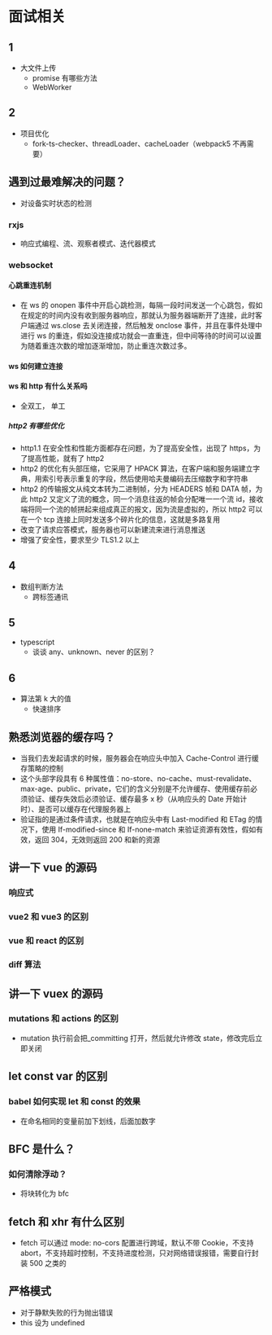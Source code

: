 # 面试相关

## 1

- 大文件上传
  - promise 有哪些方法
  - WebWorker

## 2

- 项目优化
  - fork-ts-checker、threadLoader、cacheLoader（webpack5 不再需要）

## 遇到过最难解决的问题？

- 对设备实时状态的检测

### rxjs

- 响应式编程、流、观察者模式、迭代器模式

### websocket

#### 心跳重连机制

- 在 ws 的 onopen 事件中开启心跳检测，每隔一段时间发送一个心跳包，假如在规定的时间内没有收到服务器响应，那就认为服务器端断开了连接，此时客户端通过 ws.close 去关闭连接，然后触发 onclose 事件，并且在事件处理中进行 ws 的重连，假如没连接成功就会一直重连，但中间等待的时间可以设置为随着重连次数的增加逐渐增加，防止重连次数过多。

#### ws 如何建立连接

#### ws 和 http 有什么关系吗

- 全双工， 单工

##### http2 有哪些优化

- http1.1 在安全性和性能方面都存在问题，为了提高安全性，出现了 https，为了提高性能，就有了 http2
- http2 的优化有头部压缩，它采用了 HPACK 算法，在客户端和服务端建立字典，用索引号表示重复的字段，然后使用哈夫曼编码去压缩数字和字符串
- http2 的传输报文从纯文本转为二进制帧，分为 HEADERS 帧和 DATA 帧，为此 http2 又定义了流的概念，同一个消息往返的帧会分配唯一一个流 id，接收端将同一个流的帧拼起来组成真正的报文，因为流是虚拟的，所以 http2 可以在一个 tcp 连接上同时发送多个碎片化的信息，这就是多路复用
- 改变了请求应答模式，服务器也可以新建流来进行消息推送
- 增强了安全性，要求至少 TLS1.2 以上

## 4

- 数组判断方法
  - 跨标签通讯

## 5

- typescript
  - 谈谈 any、unknown、never 的区别？

## 6

- 算法第 k 大的值
  - 快速排序

## 熟悉浏览器的缓存吗？

- 当我们去发起请求的时候，服务器会在响应头中加入 Cache-Control 进行缓存策略的控制
- 这个头部字段具有 6 种属性值：no-store、no-cache、must-revalidate、max-age、public、private，它们的含义分别是不允许缓存、使用缓存前必须验证、缓存失效后必须验证、缓存最多 x 秒（从响应头的 Date 开始计时）、是否可以缓存在代理服务器上
- 验证指的是通过条件请求，也就是在响应头中有 Last-modified 和 ETag 的情况下，使用 If-modified-since 和 If-none-match 来验证资源有效性，假如有效，返回 304，无效则返回 200 和新的资源

## 讲一下 vue 的源码

### 响应式

### vue2 和 vue3 的区别

### vue 和 react 的区别

### diff 算法

## 讲一下 vuex 的源码

### mutations 和 actions 的区别

- mutation 执行前会把\_committing 打开，然后就允许修改 state，修改完后立即关闭

## let const var 的区别

### babel 如何实现 let 和 const 的效果

- 在命名相同的变量前加下划线，后面加数字

## BFC 是什么？

### 如何清除浮动？

- 将块转化为 bfc

## fetch 和 xhr 有什么区别

- fetch 可以通过 mode: no-cors 配置进行跨域，默认不带 Cookie，不支持 abort，不支持超时控制，不支持进度检测，只对网络错误报错，需要自行封装 500 之类的

## 严格模式

- 对于静默失败的行为抛出错误
- this 设为 undefined
